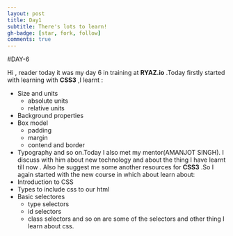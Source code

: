 ```yaml
---
layout: post
title: Day1
subtitle: There's lots to learn!
gh-badge: [star, fork, follow]
comments: true
---
```

#DAY-6

Hi , reader today it was my day 6 in training at **RYAZ.io** .Today firstly started with learning with **CSS3** ,I learnt :
* Size and units
    * absolute units
    * relative units
* Background properties
* Box model
    * padding 
    * margin
    * contend and border
* Typography
and so on.Today I also met my mentor(AMANJOT SINGH).  I discuss with him about new technology and about the thing I have learnt till now . Also he suggest me some another resources for **CSS3** .So I again started with the new course in which about learn about:
* Introduction to CSS
* Types to include css to our html
* Basic selectores
    * type selectors
    * id selectors
    * class selectors
and so on are some of the selectors and other thing I learn about css.